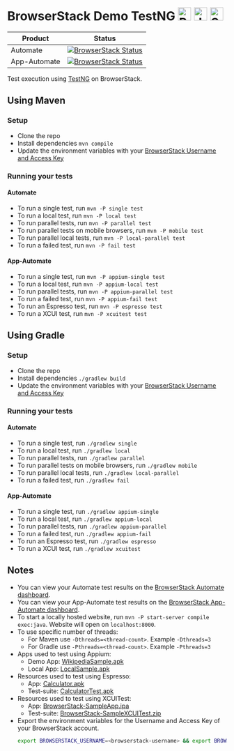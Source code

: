 # BrowserStack Demo TestNG <a href="https://www.browserstack.com/"><img src="https://www.vectorlogo.zone/logos/browserstack/browserstack-icon.svg" alt="BrowserStack" height="30"/></a> <a href="https://java.com"><img src="https://www.vectorlogo.zone/logos/java/java-icon.svg" alt="Java" height="30" /></a> <a href="https://www.selenium.dev/"><img src="https://seeklogo.com/images/S/selenium-logo-DB9103D7CF-seeklogo.com.png" alt="Selenium" height="30" /></a>

| Product | Status |
| --- | --- |
| Automate | [![BrowserStack Status](https://automate.browserstack.com/badge.svg?badge_key=VVJsYk9IdWRoSG5TQldSbTE4elZZenlTS0V3S3hpWVRxTG9qWGdQVW5BVT0tLUFyV29QSTMwa1NiUkVmVWFIeUFoM2c9PQ==--36aaf62782c041f259b2e865d0364319ebc0947a)](https://automate.browserstack.com/public-build/VVJsYk9IdWRoSG5TQldSbTE4elZZenlTS0V3S3hpWVRxTG9qWGdQVW5BVT0tLUFyV29QSTMwa1NiUkVmVWFIeUFoM2c9PQ==--36aaf62782c041f259b2e865d0364319ebc0947a) |
| App-Automate | [![BrowserStack Status](https://app-automate.browserstack.com/badge.svg?badge_key=czEwd3UxdlA0UkFuY0NpZ2h0eVI4V25qbTBwL1drbGg4My9rdUxneUdOYz0tLTJZT0NwVTlhVXVHbEROenhIamVFQlE9PQ==--e893df98cc09afe78a93a9b2ae4fb36a6495ac52)](https://app-automate.browserstack.com/public-build/czEwd3UxdlA0UkFuY0NpZ2h0eVI4V25qbTBwL1drbGg4My9rdUxneUdOYz0tLTJZT0NwVTlhVXVHbEROenhIamVFQlE9PQ==--e893df98cc09afe78a93a9b2ae4fb36a6495ac52) |

Test execution using [TestNG](http://testng.org) on BrowserStack.

## Using Maven

### Setup

- Clone the repo
- Install dependencies `mvn compile`
- Update the environment variables with your [BrowserStack Username and Access Key](https://www.browserstack.com/accounts/settings)

### Running your tests

#### Automate

- To run a single test, run `mvn -P single test`
- To run a local test, run `mvn -P local test`
- To run parallel tests, run `mvn -P parallel test`
- To run parallel tests on mobile browsers, run `mvn -P mobile test`
- To run parallel local tests, run `mvn -P local-parallel test`
- To run a failed test, run `mvn -P fail test`

#### App-Automate

- To run a single test, run `mvn -P appium-single test`
- To run a local test, run `mvn -P appium-local test`
- To run parallel tests, run `mvn -P appium-parallel test`
- To run a failed test, run `mvn -P appium-fail test`
- To run an Espresso test, run `mvn -P espresso test`
- To run a XCUI test, run `mvn -P xcuitest test`

## Using Gradle

### Setup

* Clone the repo
* Install dependencies `./gradlew build`
* Update the environment variables with your [BrowserStack Username and Access Key](https://www.browserstack.com/accounts/settings)

### Running your tests

#### Automate

- To run a single test, run `./gradlew single`
- To run a local test, run `./gradlew local`
- To run parallel tests, run `./gradlew parallel`
- To run parallel tests on mobile browsers, run `./gradlew mobile`
- To run parallel local tests, run `./gradlew local-parallel`
- To run a failed test, run `./gradlew fail`

#### App-Automate

- To run a single test, run `./gradlew appium-single`
- To run a local test, run `./gradlew appium-local`
- To run parallel tests, run `./gradlew appium-parallel`
- To run a failed test, run `./gradlew appium-fail`
- To run an Espresso test, run `./gradlew espresso`
- To run a XCUI test, run `./gradlew xcuitest`

## Notes
- You can view your Automate test results on the [BrowserStack Automate dashboard](https://automate.browserstack.com/).
- You can view your App-Automate test results on the [BrowserStack App-Automate dashboard](https://app-automate.browserstack.com/).
- To start a locally hosted website, run `mvn -P start-server compile exec:java`. Website will open on `localhost:8000`.
- To use specific number of threads:
  - For Maven use `-Dthreads=<thread-count>`. Example `-Dthreads=3`
  - For Gradle use `-Pthreads=<thread-count>`. Example `-Pthreads=3`
- Apps used to test using Appium:
  - Demo App: [WikipediaSample.apk](https://www.browserstack.com/app-automate/sample-apps/android/WikipediaSample.apk)
  - Local App: [LocalSample.apk](https://www.browserstack.com/app-automate/sample-apps/android/LocalSample.apk)
- Resources used to test using Espresso:
  - App: [Calculator.apk](https://www.browserstack.com/app-automate/sample-apps/android/Calculator.apk)
  - Test-suite: [CalculatorTest.apk](https://www.browserstack.com/app-automate/sample-apps/android/CalculatorTest.apk)
- Resources used to test using XCUITest:
  - App: [BrowserStack-SampleApp.ipa](https://www.browserstack.com/app-automate/sample-apps/ios/BrowserStack-SampleApp.ipa)
  - Test-suite: [BrowserStack-SampleXCUITest.zip](https://www.browserstack.com/app-automate/sample-apps/ios/BrowserStack-SampleXCUITest.zip)
- Export the environment variables for the Username and Access Key of your BrowserStack account.
  ```sh
  export BROWSERSTACK_USERNAME=<browserstack-username> && export BROWSERSTACK_ACCESS_KEY=<browserstack-access-key>
  ```
